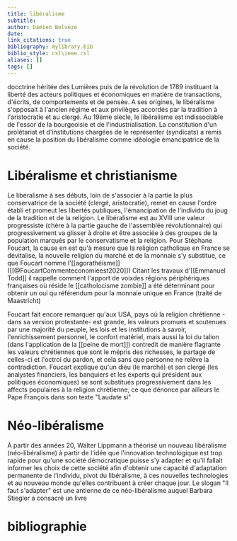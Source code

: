 ```yaml
---
title: libéralisme
subtitle:
author: Damien Belvèze
date: 
link_citations: true
bibliography: mylibrary.bib
biblio_style: csl\ieee.csl
aliases: []
tags: []
---
```


docctrine héritée des Lumières puis de la révolution de 1789 instituant la liberté des acteurs politiques et économiques en matière de transactions, d'écrits, de comportements et de pensée. 
A ses origines, le libéralisme s'opposait à l'ancien régime et aux privilèges accordés par la tradition à l'aristocratie et au clergé. 
Au 19ème siècle, le libéralisme est indissociable de l'essor de la bourgeoisie et de l'industrialisation. 
La constitution d'un prolétariat et d'institutions chargées de le représenter (syndicats) a remis en cause la position du libéralisme comme idéologie émancipatrice de la société. 


# Libéralisme et christianisme

Le libéralisme à ses débuts, loin de s'associer à la partie la plus conservatrice de la société (clergé, aristocratie), remet en cause l'ordre établi et promeut les libertés publiques, l'émancipation de l'individu du joug de la tradition et de la religion. 
Le libéralisme est au XVIII une valeur progressiste (chère à la partie gauche de l'assemblée révolutionnaire) qui progressivement va glisser à droite et être associée à des groupes de la population marqués par le conservatisme et la religion. 
Pour Stéphane Foucart, la cause en est qu'à mesure que la religion catholique en France se dévitalise, la nouvelle religion du marché et de la monnaie s'y substitue, ce que Foucart nomme l'[[agorathéisme]] ([[@FoucartCommenteconomieest2020]])
Citant les travaux d'[[Emmanuel Todd]] il rappelle comment l'apport de voixdes régions périphériques françaises où réside le [[catholocisme zombie]] a été déterminant pour obtenir un oui qu référendum pour la monnaie unique en France (traité de Maastricht)

Foucart fait encore remarquer qu'aux USA, pays où la religion chrétienne -dans sa version protestante- est grande, les valeurs promues et soutenues par une majorité du peuple, les lois et les institutions à savoir, l'enrichissement personnel, le confort matériel, mais aussi la loi du talion (dans l'application de la [[peine de mort]]) contredit de manière flagrante les valeurs chrétiennes que sont le mépris des richesses, le partage de celles-ci et l'octroi du pardon, et cela sans que personne ne relève la contradiction. Foucart explique qu'un dieu (le marché) et son clergé (les analystes financiers, les banquiers et les experts qui président aux politiques économiques) se sont substitués progressivement dans les affects populaires à la religion chrétienne, ce que dénonce par ailleurs le Pape François dans son texte "Laudate si"



# Néo-libéralisme

A partir des années 20, Walter Lippmann a théorisé un nouveau libéralisme (néo-libéralisme) à partir de l'idée que l'innovation technologique est trop rapide pour qu'une société démocratique puisse s'y adapter et qu'il fallait informer les choix de cette société afin d'obtenir une capacité d'adaptation permanente de l'individu, pivot du libéralisme, à ces nouvelles technologies et au nouveau monde qu'elles contribuent à créer chaque jour. 
Le slogan "Il faut s'adapter" est une antienne de ce néo-libéralisme auquel Barbara Stiegler a consacré un livre





# bibliographie

